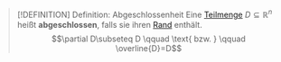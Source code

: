 >[!DEFINITION] Definition: Abgeschlossenheit
>Eine [Teilmenge](../../../../Mengenlehre/Teilmenge.md) $D\subseteq\mathbb{R}^n$ heißt **abgeschlossen**,  falls sie ihren [Rand](Randpunkt.md) enthält.
>$$\partial D\subseteq D \qquad \text{ bzw. } \qquad \overline{D}=D$$
